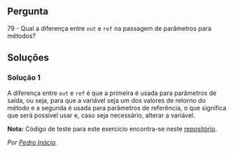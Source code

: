 ## Pergunta

79 - Qual a diferença entre `out` e `ref` na passagem de parâmetros para
métodos?

## Soluções

### Solução 1

A diferença entre `out` e `ref` é que a primeira é usada para parâmetros de
saída, ou seja, para que a variável seja um dos valores de retorno do método 
e a segunda é usada para parâmetros de referência, o que significa que será
possível usar e, caso seja necessário, alterar a variável.

**Nota:** Código de teste para este exercício encontra-se neste
[repositório](https://github.com/PmaiWoW/GitHub-Exercises).

*Por [Pedro Inácio](https://github.com/PmaiWoW).*